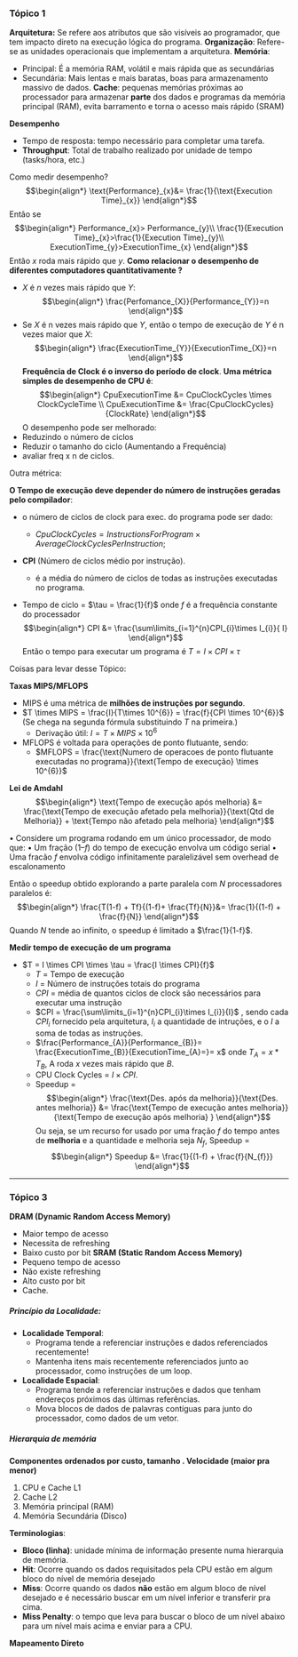 ### Tópico 1

**Arquitetura:** Se refere aos atributos que são visíveis ao programador, que tem impacto direto na execução lógica do programa.
**Organização**: Refere-se as unidades operacionais que implementam a arquitetura.
**Memória**:
- Principal: É a memória RAM, volátil e mais rápida que as secundárias
- Secundária: Mais lentas e mais baratas, boas para armazenamento massivo de dados.
**Cache**: pequenas memórias próximas ao processador para armazenar **parte** dos dados e programas da memória principal (RAM), evita barramento e torna o acesso mais rápido (SRAM)

**Desempenho**
- Tempo de resposta: tempo necessário para completar uma tarefa.
- **Throughput**: Total de trabalho realizado por unidade de tempo (tasks/hora, etc.)

Como medir desempenho? 
$$\begin{align*}
\text{Performance}_{x}&= \frac{1}{\text{Execution Time}_{x}} 
\end{align*}$$
Então se $$\begin{align*}
Performance_{x}> Performance_{y}\\
\frac{1}{Execution Time}_{x}>\frac{1}{Execution Time}_{y}\\
ExecutionTime_{y}>ExecutionTime_{x}
\end{align*}$$
Então $x$ roda mais rápido que $y$.
**Como relacionar o desempenho de diferentes computadores quantitativamente ?**
- $X$ é $n$ vezes mais rápido que $Y$:
$$\begin{align*}
\frac{Perfomance_{X}}{Performance_{Y}}=n
\end{align*}$$
- Se $X$ é n vezes mais rápido que $Y$, então o tempo de execução de $Y$ é n vezes maior que $X$:
$$\begin{align*}
\frac{ExecutionTime_{Y}}{ExecutionTime_{X}}=n
\end{align*}$$ 
**Frequência de Clock é o inverso do período de clock**.
**Uma métrica simples de desempenho de CPU é**:
$$\begin{align*}
CpuExecutionTime &= CpuClockCycles \times ClockCycleTime \\
CpuExecutionTime &= \frac{CpuClockCycles}{ClockRate} 
\end{align*}$$
O desempenho pode ser melhorado:
- Reduzindo o número de ciclos
- Reduzir o tamanho do ciclo (Aumentando a Frequência)
- avaliar freq x n de ciclos.

Outra métrica:

**O Tempo de execução deve depender do número de instruções geradas pelo compilador**:
- o número de ciclos de clock para exec. do programa pode ser dado:
	- $CpuClockCycles = InstructionsForProgram \times AverageClockCyclesPerInstruction$;
- **CPI** (Número de ciclos médio por instrução).
	- é a média do número de ciclos de todas as instruções executadas no programa.

- Tempo de ciclo = $\tau = \frac{1}{f}$ onde $f$ é a frequência constante do processador
$$\begin{align*}
CPI &= \frac{\sum\limits_{i=1}^{n}CPI_{i}\times I_{i}}{ I}
\end{align*}$$
Então o tempo para executar um programa é $T = I \times CPI \times \tau$ 

Coisas para levar desse Tópico:

**Taxas MIPS/MFLOPS** 

- MIPS é uma métrica de **milhões de instruções por segundo**.
- $T \times MIPS = \frac{I}{T\times 10^{6}} = \frac{f}{CPI \times 10^{6}}$ (Se chega na segunda fórmula substituindo $T$ na primeira.)
	- Derivação útil: $I=T×MIPS×10^{6}$ 
- MFLOPS é voltada para operações de ponto flutuante, sendo:
	- $MFLOPS = \frac{\text{Numero de operacoes de ponto flutuante executadas no programa}}{\text{Tempo de execução} \times 10^{6}}$ 

**Lei de Amdahl**
$$\begin{align*}
\text{Tempo de execução após melhoria} &= \frac{\text{Tempo de execução afetado pela melhoria}}{\text{Qtd de Melhoria}} + \text{Tempo não afetado pela melhoria}
\end{align*}$$

• Considere um programa rodando em um único processador, de modo que:
	• Um fração $(1 – f)$ do tempo de execução envolva um código serial
	• Uma fracão $f$ envolva código infinitamente paralelizável sem overhead de escalonamento

Então o speedup obtido explorando a parte paralela com $N$ processadores paralelos é: $$\begin{align*}
\frac{T(1-f) + Tf}{(1-f)+  \frac{Tf}{N}}&= \frac{1}{(1-f) + \frac{f}{N}}
\end{align*}$$
Quando $N$ tende ao infinito, o speedup é limitado a $\frac{1}{1-f}$.


**Medir tempo de execução de um programa**
- $T = I \times CPI \times \tau = \frac{I \times CPI}{f}$ 
	- $T$ = Tempo de execução
	- $I$ = Número de instruções totais do programa
	- $CPI$ = média de quantos ciclos de clock são necessários para executar uma instrução
	- $CPI = \frac{\sum\limits_{i=1}^{n}CPI_{i}\times I_{i}}{I}$ , sendo cada $CPI_{i}$ fornecido pela arquitetura, $I_{i}$ a quantidade de intruções, e o $I$ a soma de todas as instruções.
	- $\frac{Performance_{A}}{Performance_{B}}= \frac{ExecutionTime_{B}}{ExecutionTime_{A}=}= x$ onde $T_{A}= x * T_{B}$, A roda $x$ vezes mais rápido que $B$.
	- $\text{CPU Clock Cycles}$ = $I \times CPI$.
	- Speedup = $$\begin{align*}
\frac{\text{Des. após da melhoria}}{\text{Des. antes melhoria}} &= \frac{\text{Tempo de execução antes melhoria}}{\text{Tempo de execução após melhoria} }
\end{align*}$$
		Ou seja, se um recurso for usado por uma fração $f$ do tempo antes de **melhoria** e a quantidade e melhoria seja $N_{f}$, Speedup = $$\begin{align*}
Speedup &= \frac{1}{(1-f) + \frac{f}{N_{f}}}
\end{align*}$$

___
### Tópico 3

**DRAM (Dynamic Random Access Memory)**
- Maior tempo de acesso
- Necessita de refreshing
- Baixo custo por bit
**SRAM (Static Random Access Memory)**
- Pequeno tempo de acesso
- Não existe refreshing
- Alto custo por bit
- Cache.

##### Princípio da Localidade:
- **Localidade Temporal**: 
	- Programa tende a referenciar instruções e dados referenciados recentemente!
	- Mantenha itens mais recentemente referenciados junto ao processador, como instruções de um loop.
- **Localidade Espacial**: 
	- Programa tende a referenciar instruções e dados que tenham endereços próximos das últimas referências.
	- Mova blocos de dados de palavras contíguas para junto do processador, como dados de um vetor.

##### Hierarquia de memória

**Componentes ordenados por custo, tamanho . Velocidade (maior pra menor)**
1. CPU e Cache L1
2. Cache L2
3. Memória principal (RAM)
4. Memória Secundária (Disco)

**Terminologias**:
- **Bloco (linha)**: unidade mínima de informação presente numa hierarquia de memória.
- **Hit**: Ocorre quando os dados requisitados pela CPU estão em algum bloco do nível de memória desejado
- **Miss**: Ocorre quando os dados **não** estão em algum bloco de nível desejado e é necessário buscar em um nível inferior e transferir pra cima.
- **Miss Penalty**: o tempo que leva para buscar o bloco de um nível abaixo para um nível mais acima e enviar para a CPU.

**Mapeamento Direto**

